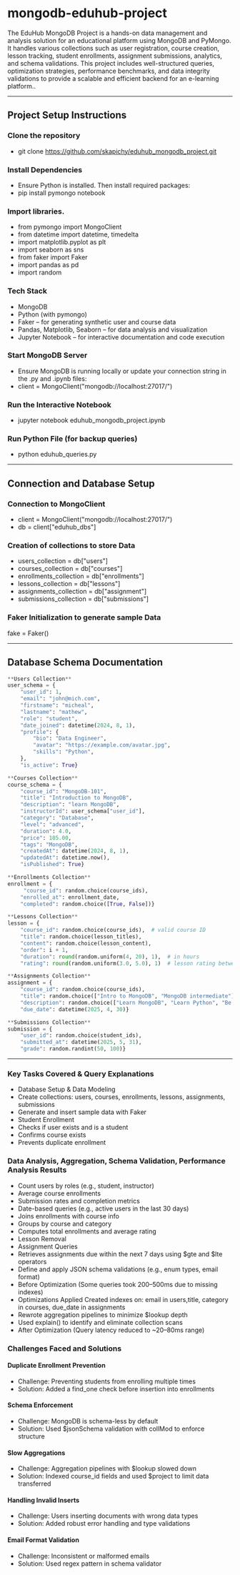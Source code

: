 # mongodb-eduhub-project
The EduHub MongoDB Project is a hands-on data management and analysis solution for an educational platform using MongoDB and PyMongo. It handles various collections such as user registration, course creation, lesson tracking, student enrollments, assignment submissions, analytics, and schema validations.
This project includes well-structured queries, optimization strategies, performance benchmarks, and data integrity validations to provide a scalable and efficient backend for an e-learning platform..

---
##  Project Setup Instructions
### Clone the repository  
- git clone https://github.com/skapichy/eduhub_mongodb_project.git

### Install Dependencies 
- Ensure Python is installed. Then install required packages:
- pip install pymongo notebook

### Import libraries.
- from pymongo import MongoClient
- from datetime import datetime, timedelta
- import matplotlib.pyplot as plt
- import seaborn as sns
- from faker import Faker
- import pandas as pd
- import random

### Tech Stack
- MongoDB
- Python (with pymongo)
- Faker – for generating synthetic user and course data
- Pandas, Matplotlib, Seaborn – for data analysis and visualization
- Jupyter Notebook – for interactive documentation and code execution

### Start MongoDB Server
- Ensure MongoDB is running locally or update your connection string in the .py and .ipynb files: 
- client = MongoClient("mongodb://localhost:27017/")

### Run the Interactive Notebook
- jupyter notebook eduhub_mongodb_project.ipynb

### Run Python File (for backup queries)
- python eduhub_queries.py

---
## Connection and Database Setup
### Connection to MongoClient
- client = MongoClient("mongodb://localhost:27017/")
- db = client["eduhub_dbs"]

### Creation of collections to store Data
- users_collection = db["users"]
- courses_collection = db["courses"]
- enrollments_collection = db["enrollments"]
- lessons_collection = db["lessons"]
- assignments_collection = db["assignment"]
- submissions_collection = db["submissions"]

### Faker Initialization to generate sample Data
fake = Faker()

---
## Database Schema Documentation
```python
**Users Collection**
user_schema = { 
    "user_id": 1,
    "email": "john@mich.com",
    "firstname": "micheal",
    "lastname": "mathew",
    "role": "student",
    "date_joined": datetime(2024, 8, 1),
    "profile": {
        "bio": "Data Engineer",
        "avatar": "https://example.com/avatar.jpg",
        "skills": "Python",
    },
    "is_active": True}

**Courses Collection**
course_schema = {
    "course_id": "MongoDB-101",
    "title": "Introduction to MongoDB",
    "description": "learn MongoDB",
    "instructorId": user_schema["user_id"],
    "category": "Database",
    "level": "advanced",
    "duration": 4.0,
    "price": 105.00,
    "tags": "MongoDB",
    "createdAt": datetime(2024, 8, 1),
    "updatedAt": datetime.now(),
    "isPublished": True}

**Enrollments Collection**
enrollment = {
     "course_id": random.choice(course_ids),
    "enrolled_at": enrollment_date,
    "completed": random.choice([True, False])}

**Lessons Collection**
lesson = {
    "course_id": random.choice(course_ids),  # valid course ID
    "title": random.choice(lesson_titles),
    "content": random.choice(lesson_content),
    "order": i + 1,
    "duration": round(random.uniform(4, 20), 1),  # in hours
    "rating": round(random.uniform(3.0, 5.0), 1)  # lesson rating between 3.0 and 5.0}

**Assignments Collection**
assignment = {
    "course_id": random.choice(course_ids),
    "title": random.choice(["Intro to MongoDB", "MongoDB intermediate"]),
    "description": random.choice(["Learn MongoDB", "Learn Python", "Be an Expert in MongoDB"]),
    "due_date": datetime(2025, 4, 30)}

**Submissions Collection**
submission = {
    "user_id": random.choice(student_ids),
    "submitted_at": datetime(2025, 5, 31),
    "grade": random.randint(50, 100)}
```
    
---
### Key Tasks Covered & Query Explanations
- Database Setup & Data Modeling
- Create collections: users, courses, enrollments, lessons, assignments, submissions
- Generate and insert sample data with Faker
- Student Enrollment
- Checks if user exists and is a student
- Confirms course exists
- Prevents duplicate enrollment

### Data Analysis, Aggregation, Schema Validation, Performance Analysis Results
- Count users by roles (e.g., student, instructor)
- Average course enrollments
- Submission rates and completion metrics
- Date-based queries (e.g., active users in the last 30 days)
- Joins enrollments with course info
- Groups by course and category
- Computes total enrollments and average rating
- Lesson Removal
- Assignment Queries
- Retrieves assignments due within the next 7 days using $gte and $lte operators
- Define and apply JSON schema validations (e.g., enum types, email format)
- Before Optimization (Some queries took 200–500ms due to missing indexes)
- Optimizations Applied Created indexes on: email in users,title, category in courses, due_date in assignments
- Rewrote aggregation pipelines to minimize $lookup depth
- Used explain() to identify and eliminate collection scans
- After Optimization (Query latency reduced to ~20–80ms range)

### Challenges Faced and Solutions

#### Duplicate Enrollment Prevention
- Challenge: Preventing students from enrolling multiple times
- Solution: Added a find_one check before insertion into enrollments

#### Schema Enforcement
- Challenge: MongoDB is schema-less by default
- Solution: Used $jsonSchema validation with collMod to enforce structure

#### Slow Aggregations
- Challenge: Aggregation pipelines with $lookup slowed down
- Solution: Indexed course_id fields and used $project to limit data transferred

#### Handling Invalid Inserts
- Challenge: Users inserting documents with wrong data types
- Solution: Added robust error handling and type validations

#### Email Format Validation
- Challenge: Inconsistent or malformed emails
- Solution: Used regex pattern in schema validator

